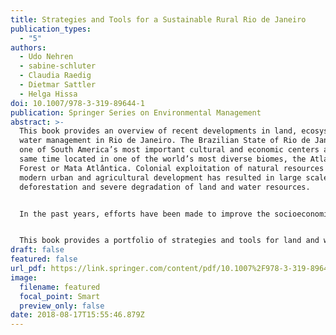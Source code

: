 ```yaml
---
title: Strategies and Tools for a Sustainable Rural Rio de Janeiro
publication_types:
  - "5"
authors:
  - Udo Nehren
  - sabine-schluter
  - Claudia Raedig
  - Dietmar Sattler
  - Helga Hissa
doi: 10.1007/978-3-319-89644-1
publication: Springer Series on Environmental Management
abstract: >-
  This book provides an overview of recent developments in land, ecosystem, and
  water management in Rio de Janeiro. The Brazilian State of Rio de Janeiro is
  one of South America’s most important cultural and economic centers and at the
  same time located in one of the world’s most diverse biomes, the Atlantic
  Forest or Mata Atlântica. Colonial exploitation of natural resources and
  modern urban and agricultural development has resulted in large scale
  deforestation and severe degradation of land and water resources.


  In the past years, efforts have been made to improve the socioeconomic and environmental status of the rural landscapes to secure rural livelihoods, to ensure food and water supply for urban areas, and to contribute to biodiversity conservation and ecological stability.


  This book provides a portfolio of strategies and tools for land and water management that were developed within the German-Brazilian research project INTECRAL in cooperation with the state program Rio Rural, as well as Brazilian universities and research institutions. It covers a wide spectrum from research to application at the science-policy interface and has a model character for other rural areas in Latin America and beyond.  This volume will be a valuable resource for scientists, practitioners, policy makers, and graduate students in the field of environmental management and sustainable rural development.
draft: false
featured: false
url_pdf: https://link.springer.com/content/pdf/10.1007%2F978-3-319-89644-1.pdf
image:
  filename: featured
  focal_point: Smart
  preview_only: false
date: 2018-08-17T15:55:46.879Z
---
```

